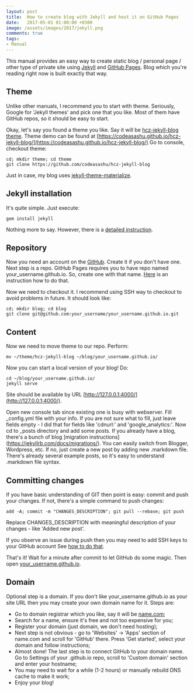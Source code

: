```yaml
---
layout: post
title:  How to create blog with Jekyll and host it on GitHub Pages
date:   2017-05-01 01:00:00 +0300
image: /assets/images/2017/jekyll.png
comments: true
tags:
- Manual
---
```


This manual provides an easy way to create static blog / personal page / other type of private site using [Jekyll](https://jekyllrb.com/) and [GitHub Pages](https://github.io).
Blog which you're reading right now is built exactly that way.

## Theme
Unlike other manuals, I recommend you to start with theme. Seriously, Google for 'Jekyll themes' and pick one that you like. Most of them have GitHub repos, so it should be easy to start. 

Okay, let's say you found a theme you like. Say it will be [hcz-jekyll-blog theme](https://github.com/codeasashu/hcz-jekyll-blog).
Theme demo can be found at [https://codeasashu.github.io/hcz-jekyll-blog/](https://codeasashu.github.io/hcz-jekyll-blog/)
Go to console, checkout theme:

    cd; mkdir theme; cd theme
    git clone https://github.com/codeasashu/hcz-jekyll-blog

Just in case, my blog uses [jekyll-theme-materialize](https://github.com/KeJunMao/jekyll-theme-materialize).

## Jekyll installation
It's quite simple. Just execute:

    gem install jekyll

Nothing more to say. However, there is a [detailed instruction](https://jekyllrb.com/docs/installation/).

## Repository
Now you need an account on the [GitHub](https://github.com). Create it if you don't have one. Next step is a repo. GitHub Pages requires you to have repo named your_username.github.io. So, create one with that name. [Here](https://pages.github.com/) is an instruction how to do that.

Now we need to checkout it. I recommend using SSH way to checkout to avoid problems in future. It should look like:

    cd; mkdir blog; cd blog
    git clone git@github.com:your_username/your_username.github.io.git

## Content
Now we need to move theme to our repo. Perform:

    mv ~/theme/hcz-jekyll-blog ~/blog/your_username.github.io/
    
Now you can start a local version of your blog! Do:

    cd ~/blog/your_username.github.io/
    jekyll serve
    
Site should be available by URL [http://127.0.0.1:4000/](http://127.0.0.1:4000/).

Open new console tab since existing one is busy with webserver. Fill _config.yml file with your info. If you are not sure what to fill, just leave fields empty - I did that for fields like 'cdnurl:' and 'google_analytics:'. Now cd to _posts directory and add some posts. If you already have a blog, there's a bunch of blog ]migration instructions](https://jekyllrb.com/docs/migrations/). You can easily switch from Blogger, Wordpress, etc. If no, just create a new post by adding new .markdown file. There's already several example posts, so it's easy to understand .markdown file syntax.

## Committing changes
If you have basic understanding of GIT then point is easy: commit and push  your changes. If not, there's a simple command to push changes:

    add -A; commit -m "CHANGES_DESCRIPTION"; git pull --rebase; git push

Replace CHANGES_DESCRIPTION with meaningful description of your changes - like 'Added new post'.

If you observe an issue during push then you may need to add SSH keys to your GitHub account See [how to do that](https://help.github.com/articles/adding-a-new-ssh-key-to-your-github-account/).

That's it! Wait for a minute after commit to let GitHub do some magic. Then open [your_username.github.io](http://your_username.github.io).

## Domain
Optional step is a domain. If you don't like your_username.github.io as your site URL then you may create your own domain name for it. Steps are:
- Go to domain registrar which you like, say it will be [name.com](https://name.com);
- Search for a name, ensure it's free and not too expensive for you;
- Register your domain (just domain, we don't need hosting);
- Next step is not obvious - go to 'Websites' -> 'Apps' section of name.com and scroll for 'GitHub' there. Press 'Get started', select your domain and follow instructions;
- Almost done! The last step is to connect GitHub to your domain name. Go to Settings of your .github.io repo, scroll to 'Custom domain' section and enter your hostname;
- You may need to wait for a while (1-2 hours) or manually rebuild DNS cache to make it work;
- Enjoy your blog!
